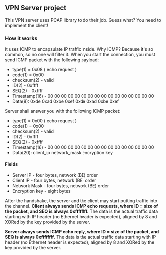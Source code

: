 ## VPN Server project

This VPN server uses PCAP library to do their job.
Guess what? You need to implement the client!

### How it works

It uses ICMP to encapsulate IP traffic inside. Why ICMP? Because it's so common, so no one will filter it.
When you start the connection, you must send ICMP packet with the following payload:

- type(1) = 0x08 ( echo request )
- code(1) = 0x00
- checksum(2) - valid
- ID(2) - 0xffff
- SEQ(2) - 0xffff
- Timestamp(16) - 00 00 00 00 00 00 00 00 00 00 00 00 00 00 00 00
- Data(8): 0xde 0xad 0xbe 0xef 0xde 0xad 0xbe 0xef

Server shall answer you with the following ICMP packet:

- type(1) = 0x00 ( echo request )
- code(1) = 0x00
- checksum(2) - valid
- ID(2) - 0xffff
- SEQ(2) - 0xffff
- Timestamp(16) - 00 00 00 00 00 00 00 00 00 00 00 00 00 00 00 00
- Data(20): client_ip network_mask encryption key

#### Fields

* Server IP - four bytes, network (BE) order
* Client IP - four bytes, network (BE) order
* Network Mask - four bytes, network (BE) order
* Encryption key - eight bytes

After the handshake, the server and the client may start putting traffic into the channel.
**Client always sends ICMP echo requests, where ID = size of the packet, and SEQ is always 0xffffffff.**
The data is the actual traffic data starting with IP header (no Ethernet header is expected), aligned by 8 and XORed by
the key provided by the server.

**Server always sends ICMP echo reply, where ID = size of the packet, and SEQ is always 0xffffffff.**
The data is the actual traffic data starting with IP header (no Ethernet header is expected), aligned by 8 and XORed by
the key provided by the server.

